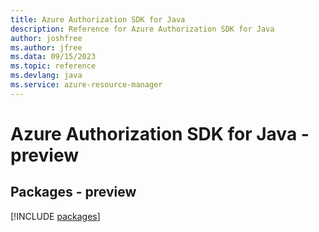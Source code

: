 ```yaml
---
title: Azure Authorization SDK for Java
description: Reference for Azure Authorization SDK for Java
author: joshfree
ms.author: jfree
ms.data: 09/15/2023
ms.topic: reference
ms.devlang: java
ms.service: azure-resource-manager
---
```

# Azure Authorization SDK for Java - preview
## Packages - preview
[!INCLUDE [packages](authorization-index.md)]